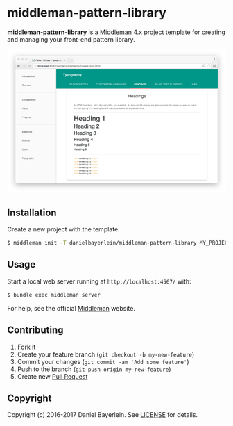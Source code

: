 # middleman-pattern-library

**middleman-pattern-library** is a [Middleman 4.x](http://middlemanapp.com)
project template for creating and managing your front-end pattern library.

![middleman-pattern-library screenshot](./screenshot.png)

## Installation

Create a new project with the template:

```bash
$ middleman init -T danielbayerlein/middleman-pattern-library MY_PROJECT_FOLDER
```

## Usage

Start a local web server running at `http://localhost:4567/` with:

```bash
$ bundle exec middleman server
```

For help, see the official [Middleman](http://middlemanapp.com) website.

## Contributing

1. Fork it
2. Create your feature branch (`git checkout -b my-new-feature`)
3. Commit your changes (`git commit -am 'Add some feature'`)
4. Push to the branch (`git push origin my-new-feature`)
5. Create new [Pull Request](../../pull/new/master)

## Copyright

Copyright (c) 2016-2017 Daniel Bayerlein. See [LICENSE](./LICENSE.md) for details.
